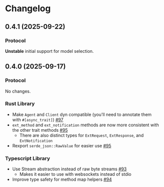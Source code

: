 # Changelog

## 0.4.1 (2025-09-22)

### Protocol

**Unstable** initial support for model selection.

## 0.4.0 (2025-09-17)

### Protocol

No changes.

### Rust Library

- Make `Agent` and `Client` dyn compatible (you'll need to annotate them with `#[async_trait]`) [#97](https://github.com/zed-industries/agent-client-protocol/pull/97)
- `ext_method` and `ext_notification` methods are now more consistent with the other trait methods [#95](https://github.com/zed-industries/agent-client-protocol/pull/95)
  - There are also distinct types for `ExtRequest`, `ExtResponse`, and `ExtNotification`
- Rexport `serde_json::RawValue` for easier use [#95](https://github.com/zed-industries/agent-client-protocol/pull/95)

### Typescript Library

- Use Stream abstraction instead of raw byte streams [#93](https://github.com/zed-industries/agent-client-protocol/pull/93)
  - Makes it easier to use with websockets instead of stdio
- Improve type safety for method map helpers [#94](https://github.com/zed-industries/agent-client-protocol/pull/94)
